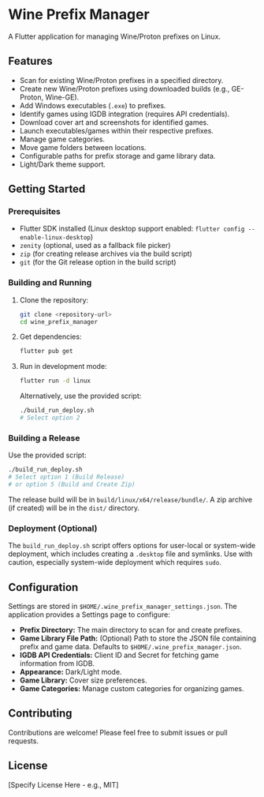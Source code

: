 # Wine Prefix Manager

A Flutter application for managing Wine/Proton prefixes on Linux.

## Features

*   Scan for existing Wine/Proton prefixes in a specified directory.
*   Create new Wine/Proton prefixes using downloaded builds (e.g., GE-Proton, Wine-GE).
*   Add Windows executables (`.exe`) to prefixes.
*   Identify games using IGDB integration (requires API credentials).
*   Download cover art and screenshots for identified games.
*   Launch executables/games within their respective prefixes.
*   Manage game categories.
*   Move game folders between locations.
*   Configurable paths for prefix storage and game library data.
*   Light/Dark theme support.

## Getting Started

### Prerequisites

*   Flutter SDK installed (Linux desktop support enabled: `flutter config --enable-linux-desktop`)
*   `zenity` (optional, used as a fallback file picker)
*   `zip` (for creating release archives via the build script)
*   `git` (for the Git release option in the build script)

### Building and Running

1.  Clone the repository:
    ```bash
    git clone <repository-url>
    cd wine_prefix_manager
    ```
2.  Get dependencies:
    ```bash
    flutter pub get
    ```
3.  Run in development mode:
    ```bash
    flutter run -d linux
    ```
    Alternatively, use the provided script:
    ```bash
    ./build_run_deploy.sh
    # Select option 2
    ```

### Building a Release

Use the provided script:
```bash
./build_run_deploy.sh
# Select option 1 (Build Release)
# or option 5 (Build and Create Zip)
```
The release build will be in `build/linux/x64/release/bundle/`.
A zip archive (if created) will be in the `dist/` directory.

### Deployment (Optional)

The `build_run_deploy.sh` script offers options for user-local or system-wide deployment, which includes creating a `.desktop` file and symlinks. Use with caution, especially system-wide deployment which requires `sudo`.

## Configuration

Settings are stored in `$HOME/.wine_prefix_manager_settings.json`. The application provides a Settings page to configure:

*   **Prefix Directory:** The main directory to scan for and create prefixes.
*   **Game Library File Path:** (Optional) Path to store the JSON file containing prefix and game data. Defaults to `$HOME/.wine_prefix_manager.json`.
*   **IGDB API Credentials:** Client ID and Secret for fetching game information from IGDB.
*   **Appearance:** Dark/Light mode.
*   **Game Library:** Cover size preferences.
*   **Game Categories:** Manage custom categories for organizing games.

## Contributing

Contributions are welcome! Please feel free to submit issues or pull requests.

## License

[Specify License Here - e.g., MIT]
